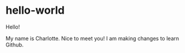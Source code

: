 # hello-world

Hello!

My name is Charlotte. Nice to meet you! I am making changes to learn Github.

